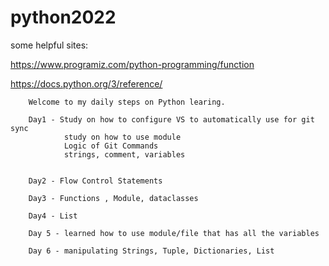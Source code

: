 # python2022

some helpful sites:

https://www.programiz.com/python-programming/function

https://docs.python.org/3/reference/

        Welcome to my daily steps on Python learing.

        Day1 - Study on how to configure VS to automatically use for git sync
                study on how to use module
                Logic of Git Commands
                strings, comment, variables
        

        Day2 - Flow Control Statements

        Day3 - Functions , Module, dataclasses

        Day4 - List

        Day 5 - learned how to use module/file that has all the variables
        
        Day 6 - manipulating Strings, Tuple, Dictionaries, List     

